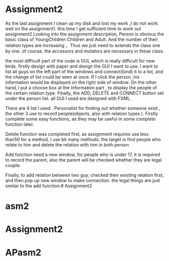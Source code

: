 # Assignment2
As the last assignment I clean up my disk and lost my work ,I do not work well on the assignment1. this time I get sufficient time to work out assignment2
 Looking into the assignment description, Person is obvious the basic class of YoungChildren Children and Adult. And the number of their relation types are increasing ，Thus we just need to extends the class one by one. of course, the accessors and mutators are necessary in these class.

the most difficult part of the code is GUI, which is really difficult for new birds. firstly design with paper and design the GUI I want to use. I want to list all guys on the left part of the windows and connect(bind) it to a list, and the change of list could be seen at once. If I click the person ,his information would be displayed on the right side of window.
On the other hand, I put a choose box at the information part , to display the people of the certain relation type. Finally, the ADD, DELETE and CONNECT button set under the person list. all GUI I used are designed with FXML.

There are 4 list I used . Personalist for finding out whether someone exist , the other 3 use to record people(objects, also with relation types ). Firstly complete some easy functions,  as  they may be useful in some complete function later. 

Delete function was completed first, as assignment requires use less than50 for a method, I use bit many methods. the target is find people who relate to him and delete the relation with him in both person

Add function need a new window, for people who is under 17, it is required to record the parent, also the parent will be checked whether they are legal couple.

Finally, to add relation between two guy, checked their existing relation first, and then pop up new window to make connection. the legal things are just similar to the add function.# Assignment2
# asm2
# Assignment2
# APasm2
